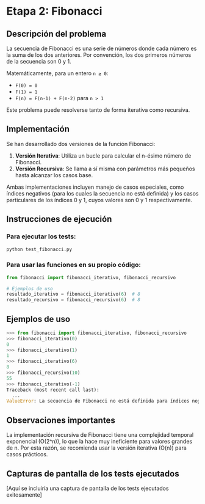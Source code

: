 # Etapa 2: Fibonacci

## Descripción del problema
La secuencia de Fibonacci es una serie de números donde cada número es la suma de los dos anteriores. Por convención, los dos primeros números de la secuencia son 0 y 1.

Matemáticamente, para un entero `n ≥ 0`:
- `F(0) = 0`
- `F(1) = 1`
- `F(n) = F(n-1) + F(n-2)` para `n > 1`

Este problema puede resolverse tanto de forma iterativa como recursiva.

## Implementación
Se han desarrollado dos versiones de la función Fibonacci:

1. **Versión Iterativa**: Utiliza un bucle para calcular el n-ésimo número de Fibonacci.
2. **Versión Recursiva**: Se llama a sí misma con parámetros más pequeños hasta alcanzar los casos base.

Ambas implementaciones incluyen manejo de casos especiales, como índices negativos (para los cuales la secuencia no está definida) y los casos particulares de los índices 0 y 1, cuyos valores son 0 y 1 respectivamente.

## Instrucciones de ejecución

### Para ejecutar los tests:
```bash
python test_fibonacci.py
```

### Para usar las funciones en su propio código:
```python
from fibonacci import fibonacci_iterativo, fibonacci_recursivo

# Ejemplos de uso
resultado_iterativo = fibonacci_iterativo(6)  # 8
resultado_recursivo = fibonacci_recursivo(6)  # 8
```

## Ejemplos de uso
```python
>>> from fibonacci import fibonacci_iterativo, fibonacci_recursivo
>>> fibonacci_iterativo(0)
0
>>> fibonacci_iterativo(1)
1
>>> fibonacci_iterativo(6)
8
>>> fibonacci_recursivo(10)
55
>>> fibonacci_iterativo(-1)
Traceback (most recent call last):
  ...
ValueError: La secuencia de Fibonacci no está definida para índices negativos
```

## Observaciones importantes
La implementación recursiva de Fibonacci tiene una complejidad temporal exponencial (O(2^n)), lo que la hace muy ineficiente para valores grandes de n. Por esta razón, se recomienda usar la versión iterativa (O(n)) para casos prácticos.

## Capturas de pantalla de los tests ejecutados
[Aquí se incluiría una captura de pantalla de los tests ejecutados exitosamente]